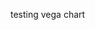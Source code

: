testing vega chart

 <div id="vis"></div>
 <script src="https://vega.github.io/vega/vega.min.js"></script>
 <script src="https://cdnjs.cloudflare.com/ajax/libs/vega-tooltip/0.23.0/vega-tooltip.min.js"></script>
 <script type="text/javascript">
// parse a spec and create a visualization view

var spec = {
  "$schema": "https://vega.github.io/schema/vega/v5.json",
  "description": "Mobility changes for different aspects in Indian regions",
  "width": 750,
  "height": 700,
  "padding": 5,
  "title": {
    "text": "India regional mobility changes",
    "anchor": "middle",
    "fontSize": 16,
    "font": "Monospace",
    "offset": 4
  },
  "data": [
    {
      "name": "mobility",
      "url": "https://gist.githubusercontent.com/bkamapantula/2b15fec42c4971ea02cc45167a4847ab/raw/40d1ef3516c1091037820ac07777b250fb488a89/google-mobility-data.json",
      "format": {
        "parse": "auto",
        "type": "json"
      },
      "transform": [
        {"type": "filter", "expr": "datum[Property] != null"}
      ]
    }
  ],
  "signals": [
    {
      "name": "Property",
      "value": "residential_percent_change_from_baseline",
      "bind": {
        "input": "select",
        "options": [
          "retail_and_recreation_percent_change_from_baseline",
          "grocery_and_pharmacy_percent_change_from_baseline",
          "parks_percent_change_from_baseline",
          "transit_stations_percent_change_from_baseline",
          "workplaces_percent_change_from_baseline",
          "residential_percent_change_from_baseline"
        ]
      }
    },
    {
      "name": "Color",
      "value": "YellowGreenBlue",
      "bind": {
        "input": "select",
        "options": [
          "LightGreyRed",
          "LightGreyTeal",
          "LightMulti",
          "LightOrange",
          "LightTealBlue",
          "Blues",
          "Browns",
          "Greens",
          "Greys",
          "Oranges",
          "Purples",
          "Reds",
          "TealBlues",
          "Teals",
          "WarmGreys",
          "BlueOrange",
          "BrownBlueGreen",
          "PurpleGreen",
          "PinkYellowGreen",
          "PurpleOrange",
          "RedBlue",
          "RedGrey",
          "RedYellowBlue",
          "RedYellowGreen",
          "BlueGreen",
          "BluePurple",
          "GoldGreen",
          "GoldOrange",
          "GoldRed",
          "GreenBlue",
          "OrangeRed",
          "PurpleBlueGreen",
          "PurpleBlue",
          "PurpleRed",
          "RedPurple",
          "YellowGreenBlue",
          "YellowGreen",
          "YellowOrangeBrown",
          "YellowOrangeRed"
        ]
      }
    },
    {
      "name": "colorReverse", "value": false, "bind": {"input": "checkbox"}
    }
  ],
  "scales": [
    {
      "name": "x",
      "type": "time",
      "domain": {"data": "mobility", "field": "date"},
      "range": "width"
    },
    {
      "name": "y",
      "type": "band",
      "domain": {"data": "mobility", "field": "sub_region_1"},
      "range": "height"
    },
    {
      "name": "color",
      "type": "linear",
      "range": {"scheme": {"signal": "Color"}},
      "domain": {"data": "mobility", "field": {"signal": "Property"}},
      "reverse": {"signal": "colorReverse"}
    }
  ],
  "axes": [
    {"orient": "bottom", "scale": "x", "domain": false, "title": "Day",
    "labelFont": "monospace", "titleFont": "monospace"},
    {"orient": "left", "scale": "y", "domain": false, "title": "Region",
    "labelFont": "monospace", "titleFont": "monospace"}
  ],
  "legends": [
    {
      "fill": "color",
      "type": "gradient",
      "title": {"signal": "Property"},
      "titleFontSize": 12,
      "titlePadding": 4,
      "gradientLength": {"signal": "height - 16"},
      "titleFont": "monospace",
      "titleOrient": "right"
    }
  ],
  "marks": [
    {
      "type": "rect",
      "from": {"data": "mobility"},
      "encode": {
        "enter": {
          "x": {"scale": "x", "field": "date"},
          "y": {"scale": "y", "field": "sub_region_1"},
          "width": {"value": 5},
          "height": {"scale": "y", "band": 1},
          "tooltip": {"signal": "datum"}
        },
        "update": {
          "fill": {
            "scale": "color",
            "field": {"signal": "Property"}
          }
        }
      }
    }
  ]
}

vega.View(vega.parse(spec))
  .renderer('svg')
  .initialize("#vis").hover().run()
</script>

